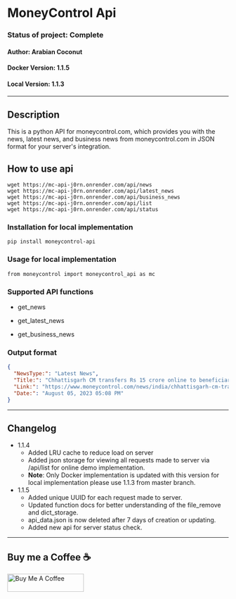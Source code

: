 
# MoneyControl Api
### Status of project: **Complete**
#### Author: Arabian Coconut
#### Docker Version: 1.1.5
#### Local Version: 1.1.3

---
## Description

This is a python API for moneycontrol.com, which provides you with the news, latest news, and 
business news from moneycontrol.com in JSON format for your server's integration.

## How to use api
```shell
wget https://mc-api-j0rn.onrender.com/api/news 
wget https://mc-api-j0rn.onrender.com/api/latest_news
wget https://mc-api-j0rn.onrender.com/api/business_news
wget https://mc-api-j0rn.onrender.com/api/list
wget https://mc-api-j0rn.onrender.com/api/status
 ```
### Installation for local implementation

`pip install moneycontrol-api`

### Usage for local implementation

`from moneycontrol import moneycontrol_api as mc`

### Supported API functions

* get_news

* get_latest_news

* get_business_news

### Output format

``` json
{
  "NewsType:": "Latest News",
  "Title:": "Chhattisgarh CM transfers Rs 15 crore online to beneficiaries as part of Godhan Nyay Yojana",
  "Link:": "https://www.moneycontrol.com/news/india/chhattisgarh-cm-transfers-rs-15-crore-online-to-beneficiaries-as-part-of-godhan-nyay-yojana-11103381.html",
  "Date:": "August 05, 2023 05:08 PM"
}
```
---
## Changelog
* 1.1.4
    * Added LRU cache to reduce load on server
    * Added json storage for viewing all requests made to server via /api/list for online demo implementation.
    * **Note**: Only Docker implementation is updated with this version for local implementation please use 1.1.3 from master branch.
* 1.1.5
  * Added unique UUID for each request made to server.
  * Updated function docs for better understanding of the file_remove and dict_storage.
  * api_data.json is now deleted after 7 days of creation or updating.
  * Added new api for server status check.
---
## Buy me a Coffee :coffee:
<a href="https://www.buymeacoffee.com/arabiancoconut" target="_blank"><img src="https://cdn.buymeacoffee.com/buttons/default-orange.png" alt="Buy Me A Coffee" height="41" width="174"></a>
